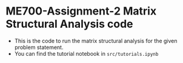 # ME700-Assignment-2 Matrix Structural Analysis code
* This is the code to run the matrix structural analysis for the given problem statement.
* You can find the tutorial notebook in `src/tutorials.ipynb`